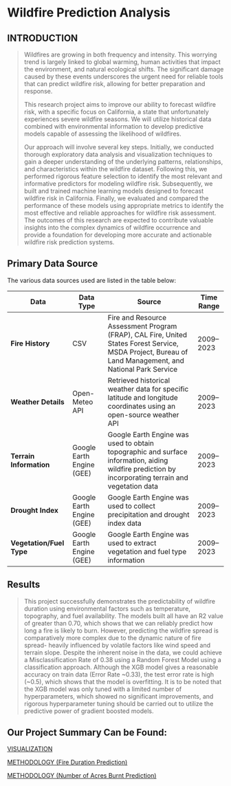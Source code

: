 # Wildfire Prediction Analysis

## INTRODUCTION

> Wildfires are growing in both frequency and intensity. This worrying trend is largely linked to global warming, human activities that impact the environment, and natural ecological shifts. The significant damage caused by these events underscores the urgent need for reliable tools that can predict wildfire risk, allowing for better preparation and response. 
>
> This research project aims to improve our ability to forecast wildfire risk, with a specific focus on California, a state that unfortunately experiences severe wildfire seasons. We will utilize historical data combined with environmental information to develop predictive models capable of assessing the likelihood of wildfires. 
>
> Our approach will involve several key steps. Initially, we conducted thorough exploratory data analysis and visualization techniques to gain a deeper understanding of the underlying patterns, relationships, and characteristics within the wildfire dataset. Following this, we performed rigorous feature selection to identify the most relevant and informative predictors for modeling wildfire risk. Subsequently, we built and trained machine learning models designed to forecast wildfire risk in California. Finally, we evaluated and compared the performance of these models using appropriate metrics to identify the most effective and reliable approaches for wildfire risk assessment. The outcomes of this research are expected to contribute valuable insights into the complex dynamics of wildfire occurrence and provide a foundation for developing more accurate and actionable wildfire risk prediction systems. 

 ## Primary Data Source

The various data sources used are listed in the table below:

| **Data**              | **Data Type**         | **Source**                                                                                                                                              | **Time Range** |
|-----------------------|-----------------------|----------------------------------------------------------------------------------------------------------------------------------------------------------|----------------|
| **Fire History**      | CSV                   | Fire and Resource Assessment Program (FRAP), CAL Fire, United States Forest Service, MSDA Project, Bureau of Land Management, and National Park Service | 2009–2023      |
| **Weather Details**   | Open-Meteo API        | Retrieved historical weather data for specific latitude and longitude coordinates using an open-source weather API                                      | 2009–2023      |
| **Terrain Information** | Google Earth Engine (GEE) | Google Earth Engine was used to obtain topographic and surface information, aiding wildfire prediction by incorporating terrain and vegetation data       | 2009–2023      |
| **Drought Index**     | Google Earth Engine (GEE) | Google Earth Engine was used to collect precipitation and drought index data                                                                             | 2009–2023      |
| **Vegetation/Fuel Type** | Google Earth Engine (GEE) | Google Earth Engine was used to extract vegetation and fuel type information                                                                             | 2009–2023      |

## Results

> This project successfully demonstrates the predictability of wildfire duration using environmental factors such as temperature, topography, and fuel availability. The models built all have an R2 value of greater than 0.70, which shows that we can reliably predict how long a fire is likely to burn. However, predicting the wildfire spread is comparatively more complex due to the dynamic nature of fire spread- heavily influenced by volatile factors like wind speed and terrain slope. Despite the inherent noise in the data, we could achieve a Misclassification Rate of 0.38 using a Random Forest Model using a classification approach. Although the XGB model gives a reasonable accuracy on train data (Error Rate ~0.33), the test error rate is high (~0.5), which shows that the model is overfitting. It is to be noted that the XGB model was only tuned with a limited number of hyperparameters, which showed no significant improvements, and rigorous hyperparameter tuning should be carried out to utilize the predictive power of gradient boosted models.

## Our Project Summary Can be Found:

[VISUALIZATION](https://dikshaphuloria.github.io/Wildfire-Prediction-Analysis/Code/DataVisualization.nb.html)

[METHODOLOGY (Fire Duration Prediction)](https://dikshaphuloria.github.io/Wildfire-Prediction-Analysis/Code/fire_duration_filtered_data.html)

[METHODOLOGY (Number of Acres Burnt Prediction)](https://dikshaphuloria.github.io/Wildfire-Prediction-Analysis/Code/num_acres_burnt.html)
